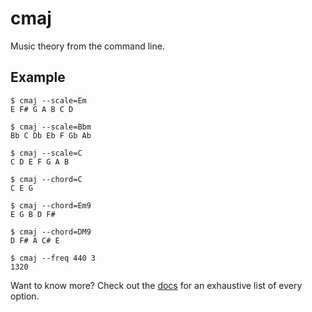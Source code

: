 # cmaj

Music theory from the command line.

## Example

```
$ cmaj --scale=Em
E F# G A B C D

$ cmaj --scale=Bbm
Bb C Db Eb F Gb Ab

$ cmaj --scale=C
C D E F G A B 

$ cmaj --chord=C
C E G

$ cmaj --chord=Em9
E G B D F#

$ cmaj --chord=DM9
D F# A C# E

$ cmaj --freq 440 3
1320
```

Want to know more? Check out the [docs](./docs/cmaj.md) for an exhaustive list
of every option.
